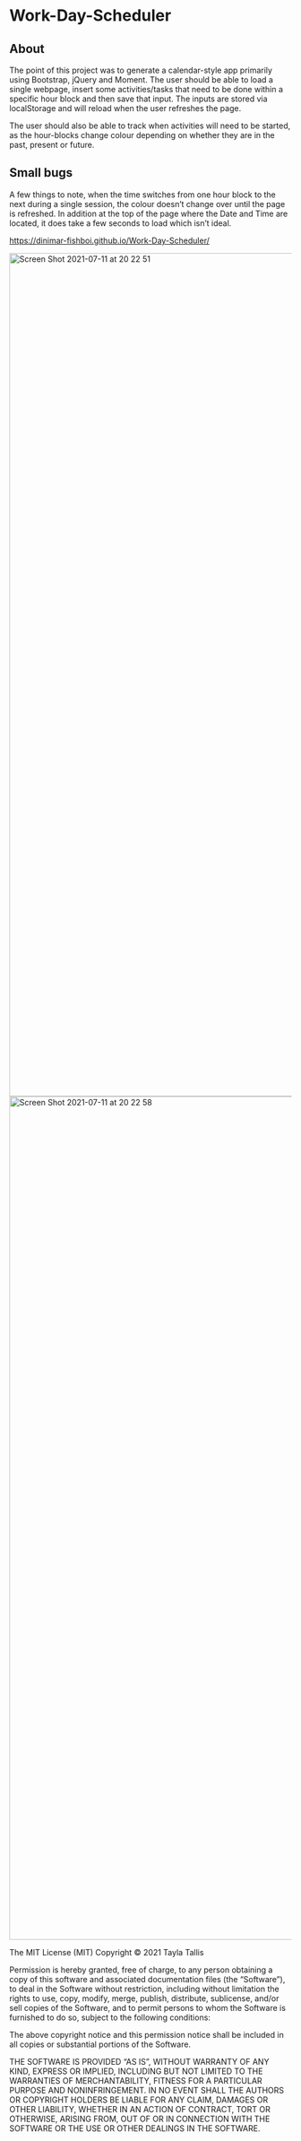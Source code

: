 # Work-Day-Scheduler

## About

The point of this project was to generate a calendar-style app primarily using Bootstrap, jQuery and Moment. The user should be able to load a single webpage, insert some activities/tasks that need to be done within a specific hour block and then save that input. The inputs are stored via localStorage and will reload when the user refreshes the page.

The user should also be able to track when activities will need to be started, as the hour-blocks change colour depending on whether they are in the past, present or future.

## Small bugs

A few things to note, when the time switches from one hour block to the next during a single session, the colour doesn’t change over until the page is refreshed. In addition at the top of the page where the Date and Time are located, it does take a few seconds to load which isn’t ideal.

https://dinimar-fishboi.github.io/Work-Day-Scheduler/

<img width="1505" alt="Screen Shot 2021-07-11 at 20 22 51" src="https://user-images.githubusercontent.com/83541287/125191444-d6f76f80-e285-11eb-8e97-ebf157c1e036.png">
<img width="1505" alt="Screen Shot 2021-07-11 at 20 22 58" src="https://user-images.githubusercontent.com/83541287/125191449-db238d00-e285-11eb-87f5-5d9b85a6b746.png">

The MIT License (MIT)
Copyright © 2021 Tayla Tallis

Permission is hereby granted, free of charge, to any person obtaining a copy of this software and associated documentation files (the “Software”), to deal in the Software without restriction, including without limitation the rights to use, copy, modify, merge, publish, distribute, sublicense, and/or sell copies of the Software, and to permit persons to whom the Software is furnished to do so, subject to the following conditions:

The above copyright notice and this permission notice shall be included in all copies or substantial portions of the Software.

THE SOFTWARE IS PROVIDED “AS IS”, WITHOUT WARRANTY OF ANY KIND, EXPRESS OR IMPLIED, INCLUDING BUT NOT LIMITED TO THE WARRANTIES OF MERCHANTABILITY, FITNESS FOR A PARTICULAR PURPOSE AND NONINFRINGEMENT. IN NO EVENT SHALL THE AUTHORS OR COPYRIGHT HOLDERS BE LIABLE FOR ANY CLAIM, DAMAGES OR OTHER LIABILITY, WHETHER IN AN ACTION OF CONTRACT, TORT OR OTHERWISE, ARISING FROM, OUT OF OR IN CONNECTION WITH THE SOFTWARE OR THE USE OR OTHER DEALINGS IN THE SOFTWARE.

